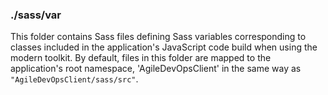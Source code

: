 ### ./sass/var

This folder contains Sass files defining Sass variables corresponding to classes
included in the application's JavaScript code build when using the modern toolkit.
By default, files in this folder are mapped to the application's root namespace,
'AgileDevOpsClient' in the same way as `"AgileDevOpsClient/sass/src"`.